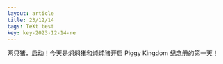 ```yaml
---
layout: article
title: 23/12/14
tags: TeXt test
key: key-2023-12-14-re
---
```


两只猪，启动！今天是焖焖猪和炖炖猪开启 Piggy Kingdom 纪念册的第一天！
